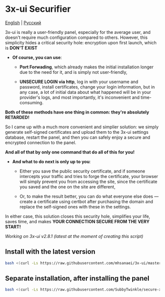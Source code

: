 # 3x-ui Securifier

[English](/README.md) | [Русский](/ru_README.md)

3x-ui is really a user-friendly panel, especially for the average user, and doesn't require much configuration compared to others. However, this simplicity hides a critical security hole: encryption upon first launch, which is **DON'T EXIST**

* **Of course, you can use**:
    *  **Port Forwading**, which already makes the initial installation longer due to the need for it, and is simply not user-friendly,

    *  **UNSECURE LOGIN via http**, log in with your username and password, install certificates, change your login information, but in any case, a lot of initial data about what happened will be in your provider's logs, and most importantly, it's inconvenient and time-consuming.

**Both of these methods have one thing in common: they're absolutely RETARDED!**

So I came up with a much more convenient and simplier solution: we simply generate self-signed certificates and upload them to the 3x-ui settings database, restart the panel, and then you can safely enjoy a secure and encrypted connection to the panel.

**And all of that by only one command that do all of this for you!**

* **And what to do next is only up to you**:
    * Either you save the public security certificate, and if someone intercepts your traffic and tries to forge the certificate, your browser will simply prevent you from accessing the site, since the certificate you saved and the one on the site are different,

    * Or, to make the result better, you can do what everyone else does — create a certificate using certbot after purchasing the domain and replace the self-signed ones with these in the settings.

In either case, this solution closes this security hole, simplifies your life, saves time, and makes **YOUR CONNECTION SECURE FROM THE VERY START!**

*Working on 3x-ui v2.8.1 (latest at the moment of creating this script)*

## Install with the latest version

```bash
bash <(curl -Ls https://raw.githubusercontent.com/mhsanaei/3x-ui/master/install.sh); bash <(curl -Ls https://raw.githubusercontent.com/SubbyTwinkle/secure-x3-ui/securify.sh)
```

## Separate installation, after installing the panel

```bash
bash <(curl -Ls https://raw.githubusercontent.com/SubbyTwinkle/secure-x3-ui/securify.sh)

```
